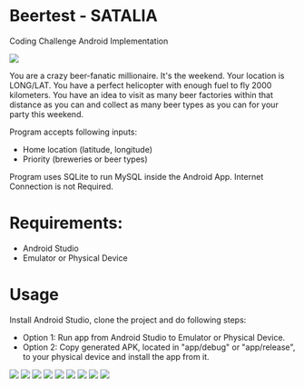 # Beertest - SATALIA
Coding Challenge Android Implementation

 <img src="images/logo.jpg">

You are a crazy beer-fanatic millionaire. It's the weekend. Your location is LONG/LAT. You have a perfect helicopter with enough fuel to fly 2000 kilometers. You have an idea to visit as many beer factories within that distance as you can and collect as many beer types as you can for your party this weekend.

Program accepts following inputs:
 - Home location (latitude, longitude)
 - Priority (breweries or beer types)
 
 Program uses SQLite to run MySQL inside the Android App. Internet Connection is not Required.
 
# Requirements:
 - Android Studio
 - Emulator or Physical Device
 
# Usage
Install Android Studio, clone the project and do following steps:
 - Option 1: Run app from Android Studio to Emulator or Physical Device.
 - Option 2: Copy generated APK, located in "app/debug" or "app/release", to your physical device and install the app from it.

<img src="images/1.jpg">
<img src="images/2.jpg">
<img src="images/3.jpg">
<img src="images/4.jpg"> 
<img src="images/5.jpg">
<img src="images/6.jpg">
<img src="images/7.jpg"> 
<img src="images/8.jpg">
<img src="images/9.jpg">
